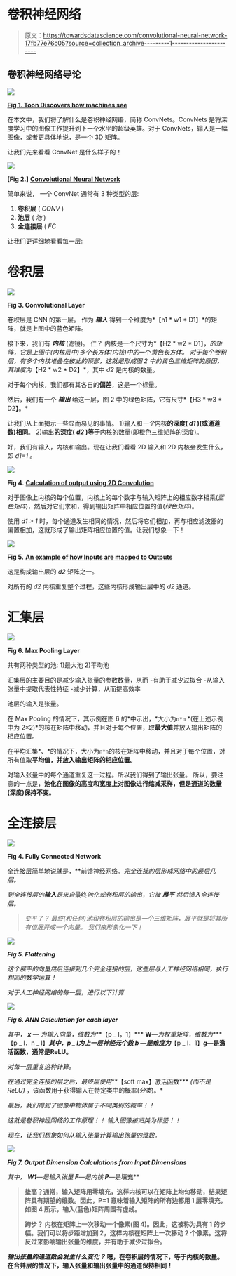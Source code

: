 # 卷积神经网络

> 原文：<https://towardsdatascience.com/convolutional-neural-network-17fb77e76c05?source=collection_archive---------1----------------------->

## 卷积神经网络导论

![](img/8a5755826e783e52734abc032440d0d6.png)

[**Fig 1\. Toon Discovers how machines see**](https://unsplash.com/photos/YvkH8R1zoQM)

在本文中，我们将了解什么是卷积神经网络，简称 ConvNets。ConvNets 是将深度学习中的图像工作提升到下一个水平的超级英雄。对于 ConvNets，输入是一幅图像，或者更具体地说，是一个 3D 矩阵。

让我们先来看看 ConvNet 是什么样子的！

![](img/465b94f9c72e20fc3609853c1038c82b.png)

**[Fig 2.]** [**Convolutional Neural Network**](http://file.scirp.org/Html/4-7800353_65406.htm)

简单来说，
一个 ConvNet 通常有 3 种类型的层:
1) **卷积层** ( *CONV* )
2) **池层** ( *池* )
3) **全连接层** ( *FC*

让我们更详细地看看每一层:

# 卷积层

![](img/89cb13a8f9c57d1ceb2e4fa383929f5c.png)

**Fig 3\. Convolutional Layer**

卷积层是 CNN 的第一层。
作为 ***输入*** 得到一个维度为*【h1 * w1 * D1】*的矩阵，就是上图中的蓝色矩阵。

接下来，我们有 ***内核*** (滤镜)。
仁？
内核是一个尺寸为*【H2 * w2 * D1】，*的矩阵，它是上图中(内核层中)多个长方体(内核)中的*一个*黄色长方体。
对于每个卷积层，有多个内核堆叠在彼此的顶部，这就是形成图 2 中的黄色三维矩阵的原因，其维度为*【H2 * w2 * D2】*，其中 *d2* 是内核的数量。

对于每个内核，我们都有其各自的**偏差**，这是一个标量。

然后，我们有一个 ***输出*** 给这一层，图 2 中的绿色矩阵，它有尺寸*【H3 * w3 * D2】。*

让我们从上面揭示一些显而易见的事情。
1)输入和*一个*内核**的深度( *d1* )(或通道数)相同**。
2)输出**的深度( *d2* )等于**内核的数量(即橙色三维矩阵的深度)。

好，我们有输入，内核和输出。现在让我们看看 2D 输入和 2D 内核会发生什么，即 *d1=1* 。

![](img/c444d022ad171fbe6a0b57593327555f.png)

**Fig 4\.** [**Calculation of output using 2D Convolution**](/types-of-convolutions-in-deep-learning-717013397f4d)

对于图像上内核的每个位置，内核上的每个数字与输入矩阵上的相应数字相乘(*蓝色矩阵*)，然后对它们求和，得到输出矩阵中相应位置的值(*绿色矩阵*)。

使用 *d1 > 1* 时，每个通道发生相同的情况，然后将它们相加，再与相应滤波器的偏置相加，这就形成了输出矩阵相应位置的值。让我们想象一下！

![](img/39a98fbf0d99e8bdc7696238858a2db9.png)

**Fig 5\.** [**An example of how Inputs are mapped to Outputs**](http://cs231n.github.io/assets/conv-demo/index.html)

这是构成输出层的 *d2* 矩阵之一。

对所有的 *d2* 内核重复整个过程，这些内核形成输出层中的 *d2* 通道。

# 汇集层

![](img/e2a50bb987e445a5b539cac20f503e59.png)

**Fig 6\. Max Pooling Layer**

共有两种类型的池:
1)最大池
2)平均池

汇集层的主要目的是减少输入张量的参数数量，从而
-有助于减少过拟合
-从输入张量中提取代表性特征
-减少计算，从而提高效率

池层的输入是张量。

在 Max Pooling 的情况下，其示例在图 6 的*中示出，*大小为`n*n` *(在上述示例中为 2×2)*的核在矩阵中移动，并且对于每个位置，取**最大值**并放入输出矩阵的相应位置。

在平均汇集*、*的情况下，大小为`n*n`的核在矩阵中移动，并且对于每个位置，对所有值取**平均值，并放入输出矩阵的相应位置。**

对输入张量中的每个通道重复这一过程。所以我们得到了输出张量。
所以，要注意的一点是，**池化在图像的高度和宽度上对图像进行缩减采样，但是通道的数量(深度)保持不变。**

# 全连接层

![](img/2f06f34df79a570b155cdd46ab17ce30.png)

**Fig 4\. Fully Connected Network**

全连接层简单地说就是，[](https://en.wikipedia.org/wiki/Feedforward_neural_network)**前馈神经网络。*完全连接的层形成网络中的最后几层。*

*到全连接层的**输入**是来自*最终*池化或卷积层的输出，它被 ***展平*** 然后馈入全连接层。*

> *变平了？
> 最终(和任何)池和卷积层的输出是一个三维矩阵，展平就是将其所有值展开成一个向量。
> 我们来形象化一下！*

*![](img/7dc8ea42ae93c6b9f136ca9b74b8d85a.png)*

***Fig 5\. Flattening***

*这个展平的向量然后连接到几个完全连接的层，这些层与人工神经网络相同，执行相同的数学运算！*

*对于人工神经网络的每一层，进行以下计算*

*![](img/54e29b00a99ab78814cc60c314158715.png)*

***Fig 6\. ANN Calculation for each layer***

*其中，
**x** — *为输入向量，维数为****【p _ l，1】***
**W**—*为权重矩阵，维数为****【p _ l，n _ l】****其中，****p _ l****为上一层神经元个数* **b** *—是维度为****【p _ l，1】*****g***—是激活函数，通常是****ReLU****。**

*对每一层重复这种计算。*

*在通过完全连接的层之后，最终层使用***【soft max】激活函数*** *(而不是 ReLU)* ，该函数用于获得输入在特定类中的概率(*分类*)。*

*最后，我们得到了图像中物体属于不同类别的概率！！*

*这就是卷积神经网络的工作原理！！
输入图像被归类为标签！！*

*现在，让我们想象如何从输入张量计算输出张量的维数。*

*![](img/a29b0c91121c7505bfec35591c523dee.png)*

***Fig 7\. Output Dimension Calculations from Input Dimensions***

*其中，
***W1***—*是输入张量* ***F***—*是内核* ***P****—是填充** 

> ****垫高？通常，输入矩阵用零填充，这样内核可以在矩阵上均匀移动，结果矩阵具有期望的维数。因此，P=1 意味着输入矩阵的所有边都用 1 层零填充，如图 4 所示，输入(蓝色)矩阵周围有虚线。****
> 
> ****跨步？**
> 内核在矩阵上一次移动一个像素(图 4)。因此，这被称为具有 1 的步幅。我们可以将步距增加到 2，这样内核在矩阵上一次移动 2 个像素。这将反过来影响输出张量的维度，并有助于减少过拟合。**

*****输出张量的通道数会发生什么变化？***
嗯，在卷积层的情况下，等于内核的数量。
在合并层的情况下，输入张量和输出张量中的通道保持相同！**